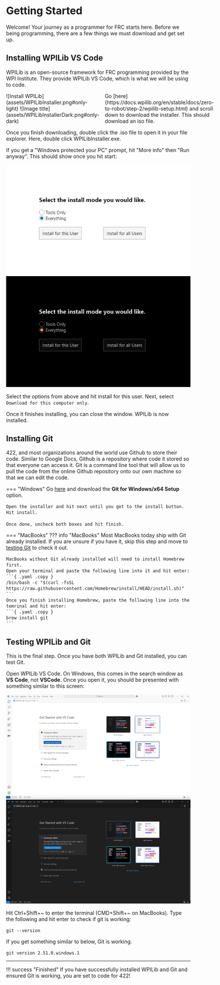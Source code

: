 # Getting Started

Welcome! Your journey as a programmer for FRC starts here. Before we being programming, there are a few things we must download and get set up.

## Installing WPILib VS Code
WPILib is an open-source framework for FRC programming provided by the WPI Institute. They provide WPILib VS Code, which is what we will be using to code.


<div style="display: flex; align-items: center; gap: 15px;" markdown>

<div style="width: 500px;" markdown>
![Install WPILib](assets/WPILibInstaller.png#only-light)
![Image title](assets/WPILibInstallerDark.png#only-dark)
</div>

<div markdown>
Go [here](https://docs.wpilib.org/en/stable/docs/zero-to-robot/step-2/wpilib-setup.html)  
and scroll down to download the installer. This should download an iso file.
</div>

</div>

Once you finish downloading, double click the .iso file to open it in your file explorer. Here, double click WPILibInstaller.exe.

If you get a "Windows protected your PC" prompt, hit "More info" then "Run anyway". This should show once you hit start:

![WPILib Install Window](assets/WPILibInstall1.png#only-light)
![WPILib Install Window](assets/WPILibInstall1Dark.png#only-dark)

Select the options from above and hit install for this user. Next, select `Download for this computer only`.

Once it finishes installing, you can close the window. WPILib is now installed.



## Installing Git
422, and most organizations around the world use Github to store their code. Similar to Google Docs, Github is a repository where code it stored so that everyone can access it. Git is a command line tool that will allow us to pull the code from the online Github repository onto our own machine so that we can edit the code.

=== "Windows"
    Go [here](https://git-scm.com/downloads/win) and download the __Git for Windows/x64 Setup__ option.
    
    Open the installer and hit next until you get to the install button. Hit install.
    
    Once done, uncheck both boxes and hit finish.
=== "MacBooks"
    ??? info "MacBooks"
        Most MacBooks today ship with Git already installed. If you are unsure if you have it, skip this step and move to [testing Git](#testing-wpilib-and-git) to check it out.

    MacBooks without Git already installed will need to install Homebrew first.
    Open your terminal and paste the following line into it and hit enter:
    ```{ .yaml .copy }
    /bin/bash -c "$(curl -fsSL https://raw.githubusercontent.com/Homebrew/install/HEAD/install.sh)"
    ```
    Once you finish installing Homebrew, paste the following line into the temrinal and hit enter:
    ```{ .yaml .copy }
    brew install git
    ```


## Testing WPILib and Git

This is the final step. Once you have both WPILib and Git installed, you can test Git. 

Open WPILib VS Code. On Windows, this comes in the search window as __VS Code__, not __VSCode__. Once you open it, you should be presented with something similar to this screen:

![VS Code](assets/WPILibVSCode.png#only-light)
![VS Code](assets/WPILibVSCodeDark.png#only-dark)

Hit Ctrl+Shift+~ to enter the terminal (CMD+Shift+~ on MacBooks). Type the following and hit enter to check if git is working:
```
git --version
```
If you get something similar to below, Git is working.
```
git version 2.51.0.windows.1
```

---

!!! success "Finished" 
    If you have successfully installed WPILib and Git and ensured Git is working, you are set to code for 422!